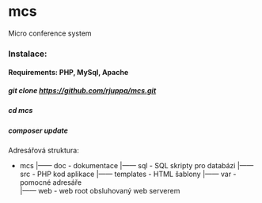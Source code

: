 # mcs
Micro conference system


### Instalace:  

#### Requirements: PHP, MySql, Apache

##### git clone https://github.com/rjuppa/mcs.git  
##### cd mcs  
##### composer update  




Adresářová struktura:- mcs
   |—— doc - dokumentace   |—— sql - SQL skripty pro databázi   |—— src - PHP kod aplikace   |—— templates - HTML šablony
   |—— var - pomocné adresáře             |—— web - web root obsluhovaný web serverem